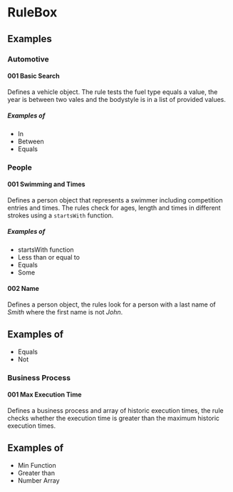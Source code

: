 # RuleBox

## Examples

### Automotive

#### 001 Basic Search
Defines a vehicle object. The rule tests the fuel type equals a value, the year is between two vales and the bodystyle is in a list of provided values.

##### Examples of
- In
- Between
- Equals

### People

#### 001 Swimming and Times
Defines a person object that represents a swimmer including competition entries and times. The rules check for ages, length and times in different strokes using a `startsWith` function.

##### Examples of
- startsWith function
- Less than or equal to
- Equals
- Some

#### 002 Name
Defines a person object, the rules look for a person with a last name of *Smith* where the first name is not *John*.

## Examples of
- Equals
- Not

### Business Process

#### 001 Max Execution Time
Defines a business process and array of historic execution times, the rule checks whether the execution time is greater than the maximum historic execution times.

## Examples of
- Min Function
- Greater than
- Number Array